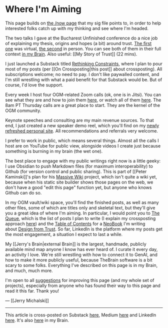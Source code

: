 # Where I'm Aiming 

This page builds on [the /now page](https://www.jerrymichalski.com/now) that my sig file points to, in order to help interested folks catch up with my thinking and see where I'm headed. 

The two talks I gave at the Bucharest Unfinished conference do a nice job of explaining my thesis, origins and hopes (a bit) around trust. [The first one](https://youtu.be/gf3vp0Wquz8) was virtual, [the second](https://www.youtube.com/watch?v=N47GRiYZ0p8) in person. You can see both of them in their full context [in my Brain](https://bra.in/3qnVD9). Also useful: [[My Story of Trust]] (22 mins). 

I just launched a Substack titled [Rethinking Constraints](https://rethinkconstraints.substack.com/), where I plan to pour most of my posts (per [[On Crossposting|this post]] about crossposting). All subscriptions welcome; no need to pay. I don't like paywalled content, and I'm still wrestling with what a paid benefit for that Substack would be. But of course, I'd love the support. 

Every week I host four OGM-related Zoom calls (ok, one is in Jitsi). You can see what they are and how to join them [here](https://openglobalmind.com/ogm_calendar), or watch all of them [here](https://bra.in/6jobWY). The 8am PT Thursday calls are a great place to start. They are the kernel of the OGM community. 

Keynote speeches and consulting are my main revenue sources. To that end, I just created a new speaker demo reel, which you'll find on my [newly refreshed personal site](https://www.jerrymichalski.com/). All recommendations and referrals very welcome. 

I prefer to work in public, which means several things. Almost all the calls I host are on YouTube for public view, alongside videos I create just because something is burning in my brain (the wet one). 

The best place to engage with my public writings right now is a little geeky: I use Obsidian to push Markdown files (for maximum interoperability) to Github (for version control and public sharing). This is part of [[Peter Kaminski]]'s plan for his [Massive Wiki](https://massive.wiki/) project, which isn't quite a wiki yet, because when his static site builder shows those pages on the web, we don't have a good "edit this page" function yet, but anyone who knows Github can do so. 

In my OGM vault/wiki space, you'll find the finished posts, as well as many other files, some of which are titles only and skeletal text, but they'll give you a great idea of where I'm aiming. In particular, I would point you to [The Queue](https://wiki.openglobalmind.com/projects/jerry's_nuggets/the_queue), which is the list of posts I plan to write (I explain my crossposting approach [here](https://bra.in/2pRVKx)) and the [Table of Contents](https://wiki.openglobalmind.com/projects/jerry's_nuggets/dft_book_contents_(the_toc)) for a [NeoBook](https://wiki.openglobalmind.com/projects/jerry's_nuggets/neobooks_introduction) I'm writing about [Design from Trust](https://bra.in/9jYPAq). So far, LinkedIn is the platform where my posts get the most engagement, a situation I expect to last a while. 

My [[Jerry's Brain|external Brain]] is the largest, handmade, publicly available mind map anyone I know has ever heard of. I curate it every day, an activity I love. We're still wrestling with how to connect it to GenAI, and how to make it more publicly useful, because TheBrain software is a bit scary to some folks. Everything I've described on this page is in my Brain, and much, much more. 

I'm open to all [suggestions](mailto:sociate@gmail.com) for improving this page (and my whole set of projects), especially from anyone who has found their way to this page and read it this far. Thank you! 

— [[Jerry Michalski]] 

--- 
This article is cross-posted on Substack [here](), Medium [here]() and LinkedIn [here](). It's also [here]() in my Brain. 
